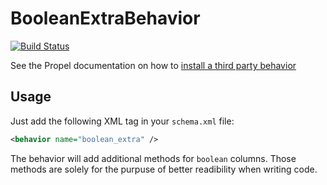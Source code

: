 # BooleanExtraBehavior

[![Build Status](https://secure.travis-ci.org/havvg/BooleanExtraBehavior.png?branch=master)](http://travis-ci.org/havvg/BooleanExtraBehavior)

See the Propel documentation on how to [install a third party behavior](http://propelorm.org/documentation/07-behaviors.html#using_thirdparty_behaviors)

## Usage

Just add the following XML tag in your `schema.xml` file:

```xml
<behavior name="boolean_extra" />
```

The behavior will add additional methods for `boolean` columns. Those methods are solely for the purpuse of better readibility when writing code.
